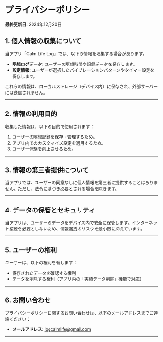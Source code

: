 # プライバシーポリシー

**最終更新日**: 2024年12月20日

## 1. 個人情報の収集について

当アプリ「Calm Life Log」では、以下の情報を収集する場合があります。

- **瞑想ログデータ**: ユーザーの瞑想時間や記録データを保存します。
- **設定情報**: ユーザーが選択したバイブレーションパターンやタイマー設定を保存します。

これらの情報は、ローカルストレージ（デバイス内）に保存され、外部サーバーには送信されません。

---

## 2. 情報の利用目的

収集した情報は、以下の目的で使用されます：

1. ユーザーの瞑想記録を保存・管理するため。
2. アプリ内でのカスタマイズ設定を適用するため。
3. ユーザー体験を向上させるため。

---

## 3. 情報の第三者提供について

当アプリでは、ユーザーの同意なしに個人情報を第三者に提供することはありません。ただし、法令に基づき必要とされる場合を除きます。

---

## 4. データの保管とセキュリティ

当アプリは、ユーザーのデータをデバイス内で安全に保管します。インターネット接続を必要としないため、情報漏洩のリスクを最小限に抑えています。

---

## 5. ユーザーの権利

ユーザーは、以下の権利を有します：

- 保存されたデータを確認する権利
- データを削除する権利（アプリ内の「実績データ削除」機能で対応）

---

## 6. お問い合わせ

プライバシーポリシーに関するお問い合わせは、以下のメールアドレスまでご連絡ください：

- **メールアドレス**: [logcalmlife@gmail.com](mailto:logcalmlife@gmail.com)

---

